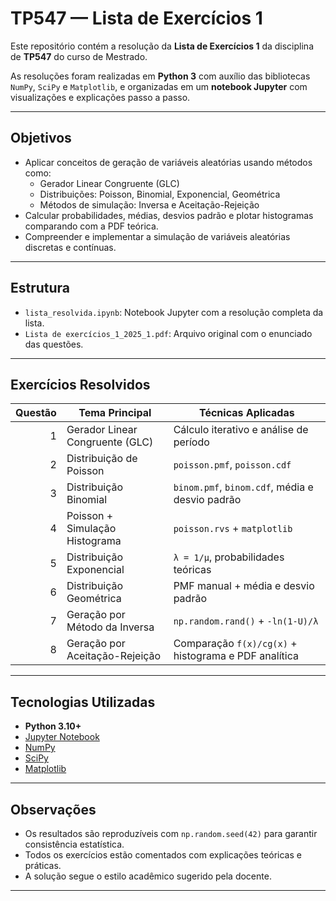 # TP547 — Lista de Exercícios 1

Este repositório contém a resolução da **Lista de Exercícios 1** da disciplina de **TP547** do curso de Mestrado.

As resoluções foram realizadas em **Python 3** com auxílio das bibliotecas `NumPy`, `SciPy` e `Matplotlib`, e organizadas em um **notebook Jupyter** com visualizações e explicações passo a passo.

---

## Objetivos

- Aplicar conceitos de geração de variáveis aleatórias usando métodos como:
  - Gerador Linear Congruente (GLC)
  - Distribuições: Poisson, Binomial, Exponencial, Geométrica
  - Métodos de simulação: Inversa e Aceitação-Rejeição
- Calcular probabilidades, médias, desvios padrão e plotar histogramas comparando com a PDF teórica.
- Compreender e implementar a simulação de variáveis aleatórias discretas e contínuas.

---

## Estrutura

- `lista_resolvida.ipynb`: Notebook Jupyter com a resolução completa da lista.
- `Lista de exercícios_1_2025_1.pdf`: Arquivo original com o enunciado das questões.

---

## Exercícios Resolvidos

| Questão | Tema Principal                                | Técnicas Aplicadas                                       |
|--------:|-----------------------------------------------|----------------------------------------------------------|
| 1       | Gerador Linear Congruente (GLC)               | Cálculo iterativo e análise de período                   |
| 2       | Distribuição de Poisson                       | `poisson.pmf`, `poisson.cdf`                             |
| 3       | Distribuição Binomial                         | `binom.pmf`, `binom.cdf`, média e desvio padrão          |
| 4       | Poisson + Simulação Histograma                | `poisson.rvs` + `matplotlib`                             |
| 5       | Distribuição Exponencial                      | `λ = 1/μ`, probabilidades teóricas                       |
| 6       | Distribuição Geométrica                       | PMF manual + média e desvio padrão                       |
| 7       | Geração por Método da Inversa                 | `np.random.rand()` + `-ln(1-U)/λ`                        |
| 8       | Geração por Aceitação-Rejeição                | Comparação `f(x)/cg(x)` + histograma e PDF analítica     |

---

## Tecnologias Utilizadas

- **Python 3.10+**
- [Jupyter Notebook](https://jupyter.org/)
- [NumPy](https://numpy.org/)
- [SciPy](https://scipy.org/)
- [Matplotlib](https://matplotlib.org/)

---

## Observações

- Os resultados são reproduzíveis com `np.random.seed(42)` para garantir consistência estatística.
- Todos os exercícios estão comentados com explicações teóricas e práticas.
- A solução segue o estilo acadêmico sugerido pela docente.

---
